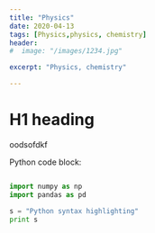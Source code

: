 ```yaml
---
title: "Physics"
date: 2020-04-13
tags: [Physics,physics, chemistry]
header:
#  image: "/images/1234.jpg"

excerpt: "Physics, chemistry"

---
```


# H1 heading



oodsofdkf



Python code block:


```python

import numpy as np
import pandas as pd

s = "Python syntax highlighting"
print s

```
